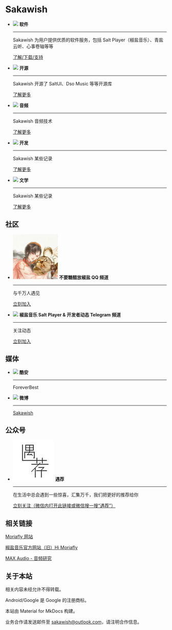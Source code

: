 # Sakawish

<div class="grid cards" markdown>

-   <img src="https://img.icons8.com/fluency-systems-regular/48/notification-center.png"/> __软件__
    
    ---

    Sakawish 为用户提供优质的软件服务，包括 Salt Player（椒盐音乐）、青盐云听、心事卷轴等等

    [了解/下载/支持](apps/index.md)

-   <img src="https://img.icons8.com/fluency-systems-regular/48/github.png"/> __开源__
    
    ---

    Sakawish 开源了 SaltUI、Dso Music 等等开源库

    [了解更多](open-source/index.md)

-   <img src="https://img.icons8.com/fluency-systems-regular/48/bit-rate.png"/> __音频__
    
    ---

    Sakawish 音频技术

    [了解更多](audio/index.md)

-   <img src="https://img.icons8.com/fluency-systems-regular/48/source-code.png"/> __开发__
    
    ---

    Sakawish 某些记录

    [了解更多](dev/index.md)

-   <img src="https://img.icons8.com/fluency-systems-regular/48/literature--v2.png"/> __文学__
    
    ---

    Sakawish 某些记录

    [了解更多](literature/index.md)

</div>

## 社区

<div class="grid cards" markdown>

-   <img src="res/drawable/ic_qq_channel.png"/> __不要糖醋放椒盐 QQ 频道__
    
    ---

    与千万人遇见

    [立刻加入](https://pd.qq.com/s/9ev310)

-   <img src="https://img.icons8.com/fluency/48/telegram-app.png"/> __椒盐音乐 Salt Player & 开发者动态 Telegram 频道__
    
    ---

    关注动态

    [立刻加入](https://t.me/saltplayerupdate)

</div>

## 媒体

<div class="grid cards" markdown>

-   <img src="res/drawable/ic_coolapk.ico"/> __酷安__
    
    ---

    ForeverBest

-   <img src="https://img.icons8.com/color/48/weibo.png"/> __微博__
    
    ---

    [Sakawish](https://weibo.com/u/7886040991)

</div>

## 公众号

<div class="grid cards" markdown>

-   <img src="res/drawable/ic_yujian.png"/> __遇荐__
    
    ---

    在生活中总会遇到一些惊喜，汇集万千，我们把更好的推荐给你

    [立刻关注（微信内打开此链接或微信搜一搜“遇荐”）](https://mp.weixin.qq.com/mp/profile_ext?action=home&__biz=MzIxNDA4OTY2OA==&scene=124#wechat_redirect)

</div>

## 相关链接

[Moriafly 网站](https://moriafly.com)

[椒盐音乐官方网站（旧）Hi Moriafly](https://moriafly.xyz/HiMoriafly) 

[MAX Audio - 音频研究](https://moriafly.xyz/HiMoriafly/docs/max-audio) 

## 关于本站

相关内容未经允许不得转载。

Android/Google 是 Google 的注册商标。

本站由 Material for MkDocs 构建。

业务合作请发送邮件至 [sakawish@outlook.com](mailto:sakawish@outlook.com)，请注明合作信息。